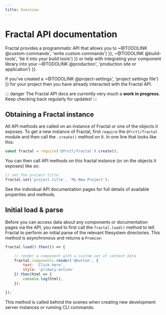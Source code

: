 ```yaml
---
title: Overview
---
```


# Fractal API documentation

Fractal provides a programmatic API that allows you to ~@TODOLINK @custom-commands', 'write custom commands') }}, ~@TODOLINK @build-tools', 'tie it into your build tools') }} or help with integrating your component library into your ~@TODOLINK @production', 'production site or application') }}.

If you've created a ~@TODOLINK @project-settings', 'project settings file') }} for your project then you have already interacted with the Fractal API.

::: danger
The Fractal API docs are currently very much a <strong>work in progress</strong>. Keep checking back regularly for updates!
:::

## Obtaining a Fractal instance

All API methods are called on an instance of Fractal or one of the objects it exposes. To get a new instance of Fractal, first `require` the `@frctl/fractal` module and then call the `.create()` method on it. In one line that looks like this:

```js
const fractal = require('@frctl/fractal').create();
```

You can then call API methods on this fractal instance (or on the objects it exposes) like so:

```js
// set the project title
fractal.set('project.title', 'My New Project');
```

See the individual API documentation pages for full details of available properties and methods.

## Initial load & parse

Before you can access data about any components or documentation pages via the API, you need to first call the `fractal.load()` method to tell Fractal to perform an initial parse of the relevant filesystem directories. This method is asynchronous and returns a `Promise`:

```js
fractal.load().then(() => {

    // render a component with a custom set of context data
    fractal.components.render('@button', {
        text: 'Click here',
        style: 'primary-action'
    }).then(html => {
        console.log(html);
    });

});
```

This method is called behind the scenes when creating new development server instances or running CLI commands.
